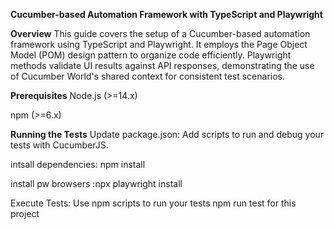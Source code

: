 **Cucumber-based Automation Framework with TypeScript and Playwright**


**Overview**
This guide covers the setup of a Cucumber-based automation framework using TypeScript and Playwright. It employs the Page Object Model (POM) design pattern to organize code efficiently. Playwright methods validate UI results against API responses, demonstrating the use of Cucumber World's shared context for consistent test scenarios.

**Prerequisites**
Node.js (>=14.x)

npm (>=6.x)


**Running the Tests**
Update package.json: Add scripts to run and debug your tests with CucumberJS.

intsall dependencies: npm install

install pw browsers :npx playwright install


Execute Tests: Use npm scripts to run your tests 
npm run test 
for this project 


